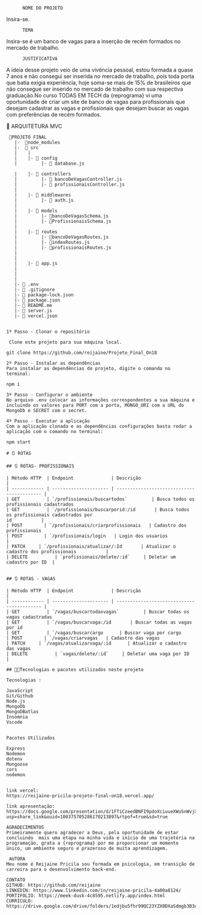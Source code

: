           NOME DO PROJETO

Insira-se.

          TEMA
Insira-se é um banco de vagas para a inserção de recém formados no mercado de trabalho.

          JUSTIFICATIVA
A ideia desse projeto veio de uma vivência pessoal, estou formada a quase 7 anos e não consegui ser inserida no mercado de trabalho, pois toda porta que batia exigia experiência, hoje soma-se mais de 15% de brasileiros que não consegue ser inserido no mercado de trabalho com sua respectiva  graduação.No curso TODAS EM TECH da {reprograma} vi uma oportunidade de criar um site de banco de vagas para profissionais que desejam cadastrar as vagas e profissionais que desejam buscar as vagas com preferências de recém formados.


🔧  ARQUITETURA MVC
```
 📁PROJETO FINAL
   |-  📂node_modules
   |-  📁 src
   |    |
   |    |- 📁 config
   |         |- 📑 database.js

   |    |- 📁 controllers
   |         |- 📑 bancoDeVagasController.js
   |         |- 📑 profissionaisController.js
   |
   |    |- 📁 middlewares
   |         |- 📑 auth.js
   |
   |    |- 📁 models
   |         |- 📑bancoDeVagasSchema.js
   |         |- 📑ProfissionaisSchema.js
   |
   |    |- 📁 routes
   |         |- 📑bancoDeVagasRoutes.js 
   |         |- 📑indexRoutes.js
   |         |- 📑profissionaisRoutes.js 
   |     
   |
   |    |- 📑 app.js
   |    
   |
   |
   |- 📑 .env
   |- 📑 .gitignore
   |- 📑 package-lock.json
   |- 📑 package.json
   |- 📑 README.me
   |- 📑 server.js
   |- 📑 vercel.json


1º Passo - Clonar o repositório

 Clone este projeto para sua máquina local.

git clone https://github.com/reijaine/Projeto_Final_On18

2º Passo - Instalar as dependências
Para instalar as dependências do projeto, digite o comando no terminal:

npm i

3º Passo - Configurar o ambiente
No arquivo .env colocar as informações correspondentes a sua máquina e incluindo os valores para PORT com a porta, MONGO_URI com a URL do MongoDb e SECRET com o secret.

4º Passo - Executar a aplicação
Com a aplicação clonada e as dependências configurações basta rodar a aplicação com o comando no terminal:

npm start

# 🔃 ROTAS
   
## 🔃 ROTAS- PROFISSIONAIS

| Método HTTP  | Endpoint              | Descrição                                  |
| ------------ | --------------------- | ------------------------------------------ |
| GET          | `/profissionais/buscartodos`         | Busca todos os profissionais cadastrados    
| GET          | `/profissionais/buscarporid:/id       | Busca todos os profissionais cadastrados por
id           |
| POST        | `/profissionais/criarprofissionais   | Cadastro dos profissionais   
| POST        | `/profissionais/login   | Login dos usuarios           |
| PATCH     | `/profissionais/atualizar/:Id       | Atualizar o cadastro dos profissionais           |
| DELETE          | `profissionais/delete/:id`     | Deletar um cadastro por ID  |


## 🔃 ROTAS - VAGAS

| Método HTTP  | Endpoint              | Descrição                                  |
| ------------ | --------------------- | ------------------------------------------ |
| GET          | `/vagas/buscartodasvagas`         | Buscar todas os vagas cadastradas    
| GET          | `/vagas/buscarvaga:/id       | Buscar todas as vagas por id   
| GET          | `/vagas/buscarcargo      | Buscar vaga por cargo        
| POST        | `/vagas/criarvagas   | Cadastro das vagas   
| PATCH     | `/vagas/atualizarvaga/:id      | Atualizar o cadastro das vagas      
| DELETE          | `vagas/delete/:id`     | Deletar uma vaga por ID  |

## 👨‍💻Tecnologias e pacotes utilizados neste projeto

Tecnologias :

JavaScript
Git/Github
Node.js
MongoDb
MongoDBatlas
Insomnia
Vscode


Pacotes Utilizados

Express
Nodemon
dotenv
Mongoose
cors
nodemon


link vercel:
https://reijaine-pricila-projeto-final-on18.vercel.app/

link apresentação:
https://docs.google.com/presentation/d/1FTiCzeedBNFI9pdoXciuueXWuSnWvjXS/edit?usp=share_link&ouid=100375705286170213897&rtpof=true&sd=true

AGRADECIMENTOS
Primeiramente quero agradecer a Deus, pela oportunidade de estar concluindo  mais uma etapa na minha vida e início de uma trajetória na programação, grata a {reprograma} por me proporcionar um momento único, um ambiente seguro e prazeroso de muita aprendizagem.

 AUTORA
Meu nome é Reijaine Pricila sou formada em psicologia, em transição de carreira para o desenvolvimento back-end.

CONTATO
GITHUB: https://github.com/reijaine
LINKEDIN: https://www.linkedin.com/in/reijaine-pricila-4a00a8124/
PORTIFOLIO: https://meek-dusk-4c8595.netlify.app/index.html
CURRICULO: https://drive.google.com/drive/folders/1edjbu5fhr99QC23YZX0DXaSdmgb3B3eZ
